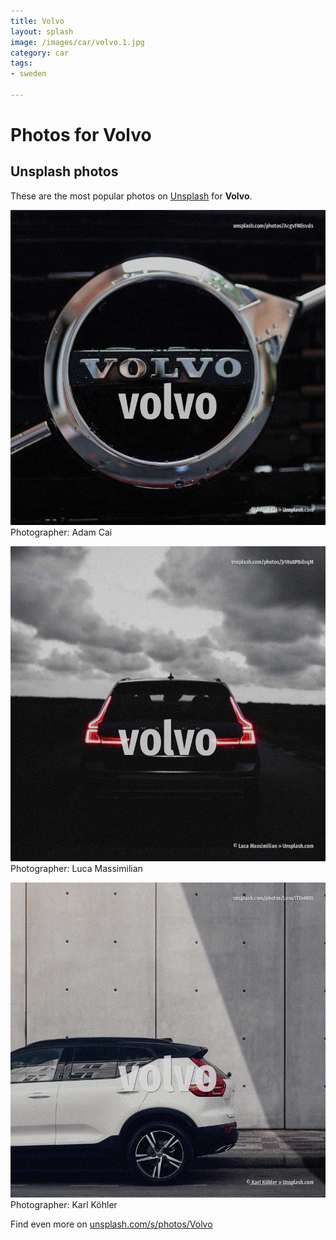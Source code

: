 ```yaml
---
title: Volvo
layout: splash
image: /images/car/volvo.1.jpg
category: car
tags:
- sweden

---
```

# Photos for Volvo
 
## Unsplash photos
These are the most popular photos on [Unsplash](https://unsplash.com) for **Volvo**.
 
![Volvo](/images/car/volvo.1.jpg)
Photographer:  Adam Cai
 
![Volvo](/images/car/volvo.2.jpg)
Photographer:  Luca Massimilian
 
![Volvo](/images/car/volvo.3.jpg)
Photographer:  Karl Köhler
 
Find even more on [unsplash.com/s/photos/Volvo](https://unsplash.com/s/photos/Volvo)
 
